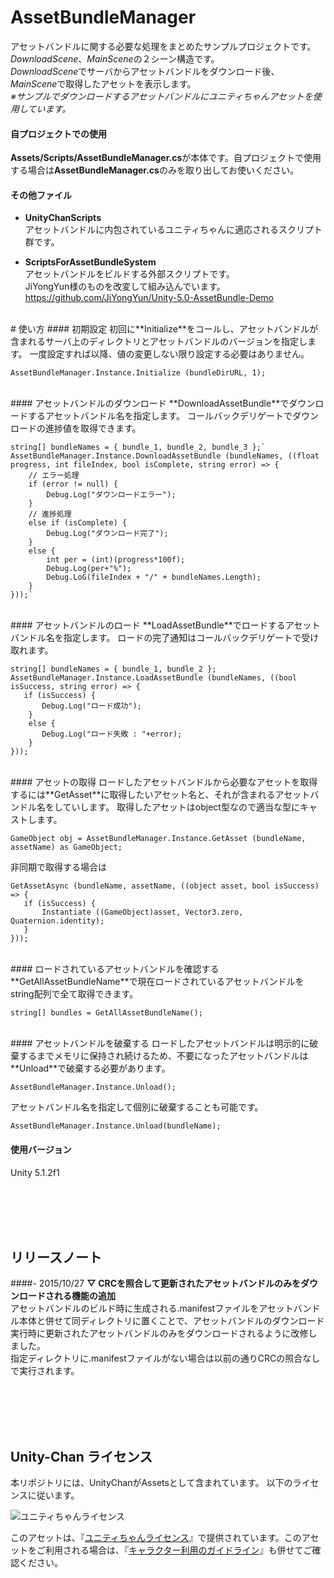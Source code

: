 # AssetBundleManager
アセットバンドルに関する必要な処理をまとめたサンプルプロジェクトです。  
*DownloadScene*、*MainScene*の２シーン構造です。  
*DownloadScene*でサーバからアセットバンドルをダウンロード後、*MainScene*で取得したアセットを表示します。  
*※サンプルでダウンロードするアセットバンドルにユニティちゃんアセットを使用しています。*

#### 自プロジェクトでの使用
**Assets/Scripts/AssetBundleManager.cs**が本体です。自プロジェクトで使用する場合は**AssetBundleManager.cs**のみを取り出してお使いください。  

#### その他ファイル
* **UnityChanScripts**  
アセットバンドルに内包されているユニティちゃんに適応されるスクリプト群です。

* **ScriptsForAssetBundleSystem**  
アセットバンドルをビルドする外部スクリプトです。  
JiYongYun様のものを改変して組み込んでいます。 <https://github.com/JiYongYun/Unity-5.0-AssetBundle-Demo>

<br>
# 使い方
#### 初期設定
初回に**Initialize**をコールし、アセットバンドルが含まれるサーバ上のディレクトリとアセットバンドルのバージョンを指定します。  
一度設定すれば以降、値の変更しない限り設定する必要はありません。

`AssetBundleManager.Instance.Initialize (bundleDirURL, 1);`

<br>
#### アセットバンドルのダウンロード
**DownloadAssetBundle**でダウンロードするアセットバンドル名を指定します。  
コールバックデリゲートでダウンロードの進捗値を取得できます。

    string[] bundleNames = { bundle_1, bundle_2, bundle_3 };`
    AssetBundleManager.Instance.DownloadAssetBundle (bundleNames, ((float progress, int fileIndex, bool isComplete, string error) => {
        // エラー処理
        if (error != null) {
            Debug.Log("ダウンロードエラー");
        }
        // 進捗処理
        else if (isComplete) {
            Debug.Log("ダウンロード完了");
        }
        else {
            int per = (int)(progress*100f);
            Debug.Log(per+"%");
            Debug.LoG(fileIndex + "/" + bundleNames.Length);
        }
    }));`

<br>
#### アセットバンドルのロード
**LoadAssetBundle**でロードするアセットバンドル名を指定します。  
ロードの完了通知はコールバックデリゲートで受け取れます。

    string[] bundleNames = { bundle_1, bundle_2 };
    AssetBundleManager.Instance.LoadAssetBundle (bundleNames, ((bool isSuccess, string error) => {
       if (isSuccess) {
           Debug.Log("ロード成功");
        }
        else {
           Debug.Log("ロード失敗 : "+error);
        }
    }));

<br>
#### アセットの取得
ロードしたアセットバンドルから必要なアセットを取得するには**GetAsset**に取得したいアセット名と、それが含まれるアセットバンドル名をしていします。  
取得したアセットはobject型なので適当な型にキャストします。

    GameObject obj = AssetBundleManager.Instance.GetAsset (bundleName, assetName) as GameObject;

非同期で取得する場合は

    GetAssetAsync (bundleName, assetName, ((object asset, bool isSuccess) => {
       if (isSuccess) {
           Instantiate ((GameObject)asset, Vector3.zero, Quaternion.identity);
       }
    }));

<br>
#### ロードされているアセットバンドルを確認する
**GetAllAssetBundleName**で現在ロードされているアセットバンドルをstring配列で全て取得できます。

    string[] bundles = GetAllAssetBundleName();

<br>
#### アセットバンドルを破棄する
ロードしたアセットバンドルは明示的に破棄するまでメモリに保持され続けるため、不要になったアセットバンドルは**Unload**で破棄する必要があります。

    AssetBundleManager.Instance.Unload();

アセットバンドル名を指定して個別に破棄することも可能です。

    AssetBundleManager.Instance.Unload(bundleName);

#### 使用バージョン
Unity 5.1.2f1  

<br><br><br><br>
## リリースノート
####- 2015/10/27
**▽ CRCを照合して更新されたアセットバンドルのみをダウンロードされる機能の追加**<br>
アセットバンドルのビルド時に生成される.manifestファイルをアセットバンドル本体と併せて同ディレクトリに置くことで、アセットバンドルのダウンロード実行時に更新されたアセットバンドルのみをダウンロードされるように改修しました。<br>
指定ディレクトリに.manifestファイルがない場合は以前の通りCRCの照合なしで実行されます。

<br><br><br><br>
## Unity-Chan ライセンス
本リポジトリには、UnityChanがAssetsとして含まれています。 以下のライセンスに従います。

<div><img src="http://unity-chan.com/images/imageLicenseLogo.png" alt="ユニティちゃんライセンス"><p>このアセットは、『<a href="http://unity-chan.com/contents/license_jp/" target="_blank">ユニティちゃんライセンス</a>』で提供されています。このアセットをご利用される場合は、『<a href="http://unity-chan.com/contents/guideline/" target="_blank">キャラクター利用のガイドライン</a>』も併せてご確認ください。</p></div>
